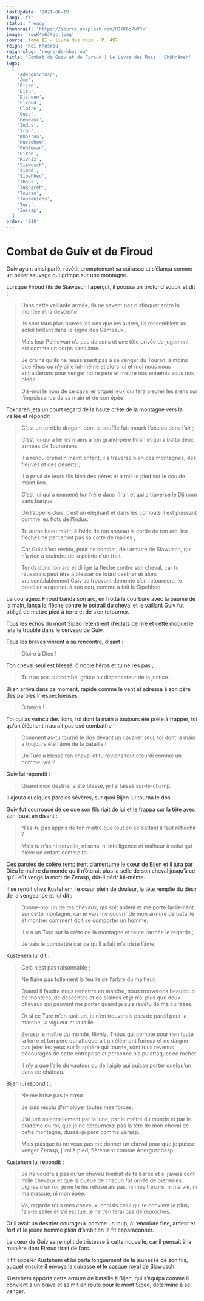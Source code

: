 ```yaml
---
lastUpdate: '2021-06-19'
lang: 'fr'
status: 'ready'
thumbnail: 'https://source.unsplash.com/HJYK6q7wVRk'
image: 'zqwK4a6JXgc.jpeg'
source: tome II - livre des rois - P. 497
reign: 'Keï Khosrou'
reign-slug: 'regne-de-khosrou'
title: 'Combat de Guiv et de Firoud | Le Livre des Rois | Shâhnâmeh'
tags:
  [
    'Aderguschasp',
    'âme',
    'Bijen',
    'Dieu',
    'Djihoun',
    'Firoud',
    'Gloire',
    'Guiv',
    'Gémeaux',
    'Indus',
    'Iran',
    'Khosrou',
    'Kustehem',
    'Pehlewan',
    'Piran',
    'Rivniz',
    'Siawusch',
    'Siped',
    'Sipehbed',
    'Thous',
    'Tokhareh',
    'Touran',
    'Touraniens',
    'Turc',
    'Zerasp',
  ]
order: '018'
---
```


<!-- LTeX: language=fr -->

# Combat de Guiv et de Firoud

Guiv ayant ainsi parlé, revêtit promptement sa cuirasse et s’élança comme un bélier sauvage qui grimpe sur une montagne.

Lorsque Firoud fils de Siawusch l’aperçut, il poussa un profond soupir et dit :

> Dans cette vaillante armée, ils ne savent pas distinguer entre la montée et la descente.
>
> Ils sont tous plus braves les uns que les autres, ils ressemblent au soleil brillant dans le signe des Gémeaux ;
>
> Mais leur Pehlewan n’a pas de sens et une tête privée de jugement est comme un corps sans âme.
>
> Je crains qu’ils ne réussissent pas à se venger du Touran, à moins que Khosrou n’y aille lui-même et alors lui et moi nous nous entraiderons pour venger notre père et mettre nos ennemis sous nos pieds.
>
> Dis-moi le nom de ce cavalier orgueilleux qui fera pleurer les siens sur l’impuissance de sa main et de son épée.

Tokhareh jeta un court regard de la haute crête de la montagne vers la vallée et répondit :

> C’est un terrible dragon, dont le souffle fait mourir l’oiseau dans l’air ;
>
> C’est lui qui a lié les mains à ton grand-père Piran et qui a battu deux armées de Touraniens.
>
> Il a rendu orphelin maint enfant, il a traversé bien des montagnes, des fleuves et des déserts ;
>
> Il a privé de leurs fils bien des pères et a mis le pied sur le cou de maint lion.
>
> C’est lui qui a emmené ton frère dans l’Iran et qui a traversé le Djihoun sans barque.
>
> On l’appelle Guiv, c’est un éléphant et dans les combats il est puissant comme les flots de l’Indus.
>
> Tu auras beau raidir, à l’aide de ton anneau la corde de ton arc, les flèches ne perceront pas sa cotte de mailles ;
>
> Car Guiv s’est revêtu, pour ce combat, de l’armure de Siawusch, qui n’a rien à craindre de la pointe d’un trait.
>
> Tends donc ton arc et dirige ta flèche contre son cheval, car tu réussirais peut être à blesser ce lourd destrier et alors vraisemblablement Guiv se trouvant démonté s’en retournera, le bouclier suspendu à son cou, comme a fait le Sipehbed.

Le courageux Firoud banda son arc, en frotta la courbure avec la paume de la main, lança la flèche contre le poitrail du cheval et le vaillant Guiv fut obligé de mettre pied à terre et de s’en retourner.

Tous les échos du mont Siped retentirent d’éclats de rire et cette moquerie jeta le trouble dans le cerveau de Guiv.

Tous les braves vinrent à sa rencontre, disant :

> Gloire à Dieu !

Ton cheval seul est blessé, ô noble héros et tu ne l’es pas ;

> Tu n’as pas succombé, grâce au dispensateur de la justice.

Bijen arriva dans ce moment, rapide comme le vent et adressa à son père des paroles irrespectueuses :

> Ô héros !

Toi qui as vaincu des lions, toi dont la main a toujours été prête à frapper, toi qu’un éléphant n’aurait pas osé combattre !

> Comment as-tu tourné le dos devant un cavalier seul, toi dont la main a toujours été l’âme de la bataille !
>
> Un Turc a blessé ton cheval et tu reviens tout étourdi comme un homme ivre ?

Guiv lui répondit :

> Quand mon destrier a été blessé, je l’ai laissé sur-le-champ.

Il ajouta quelques paroles sévères, sur quoi Bijen lui tourna le dos.

Guiv fut courroucé de ce que son fils riait de lui et le frappa sur la tête avec son fouet en disant :

> N’as-tu pas appris de ton maître que tout en se battant il faut réfléchir ?
>
> Mais tu n’as ni cervelle, ni sens, ni intelligence et malheur à celui qui élève un enfant comme toi !

Ces paroles de colère remplirent d’amertume le cœur de Bijen et il jura par Dieu le maître du monde qu’il n’ôterait plus la selle de son cheval jusqu’à ce qu’il eût vengé la mort de Zerasp, dût-il périr lui-même.

Il se rendit chez Kustehem, le cœur plein de douleur, la tête remplie du désir de la vengeance et lui dit :

> Donne-moi un de tes chevaux, qui soit ardent et me porte facilement sur cette montagne, car je vais me couvrir de mon armure de bataille et montrer comment doit se comporter un homme.
>
> Il y a un Turc sur la crête de la montagne et toute l’armée le regarde ;
>
> Je vais le combattre car ce qu’il a fait m’attriste l’âme.

Kustehem lui dit :

> Cela n’est pas raisonnable ;
>
> Ne flaire pas follement la feuille de l’arbre du malheur.
>
> Quand il faudra nous remettre en marche, nous trouverons beaucoup de montées, de descentes et de plaines et je n’ai plus que deux chevaux qui peuvent me porter quand je suis revêtu de ma cuirasse.
>
> Or si ce Turc m’en tuait un, je n’en trouverais plus de pareil pour la marche, la vigueur et la taille.
>
> Zerasp le maître du monde, Rivniz, Thous qui compte pour rien toute la terre et ton père qui attaquerait un éléphant furieux et ne daigne pas jeter les yeux sur la sphère qui tourne, sont tous revenus découragés de cette entreprise et personne n’a pu attaquer ce rocher.
>
> Il n’y a que l’aile du vautour ou de l’aigle qui puisse porter quelqu’un dans ce château.

Bijen lui répondit :

> Ne me brise pas le cœur.
>
> Je suis résolu d’employer toutes mes forces.
>
> J’ai juré solennellement par la lune, par le maître du monde et par le diadème du roi, que je ne détournerai pas la tête de mon cheval de cette montagne, dussé-je périr comme Zerasp.
>
> Mais puisque tu ne veux pas me donner un cheval pour que je puisse venger Zerasp, j’irai à pied, fièrement comme Aderguschasp.

Kustehem lui répondit :

> Je ne voudrais pas qu’un cheveu tombât de ta barbe et si j’avais cent mille chevaux et que la queue de chacun fût ornée de pierreries dignes d’un roi, je ne te les refuserais pas, ni mes trésors, ni ma vie, ni ma massue, ni mon épée.
>
> Va, regarde tous mes chevaux, choisis celui qui te convient le plus, fais-le seller et s’il est tué, je ne t’en ferai pas de reproches.

Or il avait un destrier courageux comme un loup, à l’encolure fine, ardent et fort et le jeune homme plein d’ambition le fit caparaçonner.

Le cœur de Guiv se remplit de tristesse à cette nouvelle, car il pensait à la manière dont Firoud tirait de l’arc.

Il fit appeler Kustehem et lui parla longuement de la jeunesse de son fils, auquel ensuite il envoya la cuirasse et le casque royal de Siawusch.

Kustehem apporta cette armure de bataille à Bijen, qui s’équipa comme il convient à un brave et se mit en route pour le mont Siped, déterminé à se venger.
